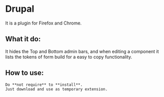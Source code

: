 # Drupal

It is a plugin for Firefox and Chrome.

## What it do:
It hides the Top and Bottom admin bars, and when editing a component it lists the tokens of form build for a easy to copy functionality.

## How to use:
```
Do **not require** to **install**.
Just download and use as temporary extension.
```
